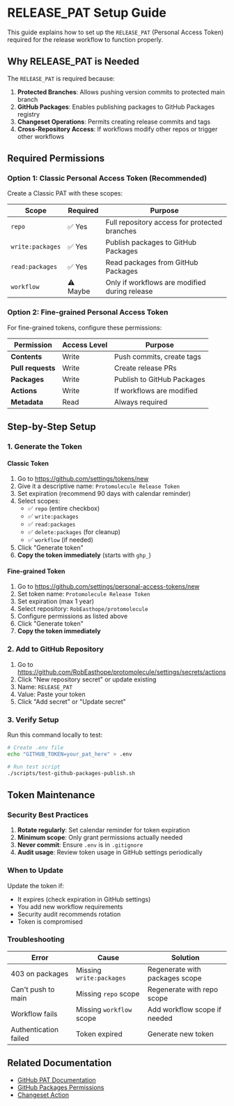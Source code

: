 # RELEASE_PAT Setup Guide

This guide explains how to set up the `RELEASE_PAT` (Personal Access Token) required for the release workflow to function properly.

## Why RELEASE_PAT is Needed

The `RELEASE_PAT` is required because:

1. **Protected Branches**: Allows pushing version commits to protected main branch
2. **GitHub Packages**: Enables publishing packages to GitHub Packages registry
3. **Changeset Operations**: Permits creating release commits and tags
4. **Cross-Repository Access**: If workflows modify other repos or trigger other workflows

## Required Permissions

### Option 1: Classic Personal Access Token (Recommended)

Create a Classic PAT with these scopes:

| Scope            | Required | Purpose                                       |
| ---------------- | -------- | --------------------------------------------- |
| `repo`           | ✅ Yes   | Full repository access for protected branches |
| `write:packages` | ✅ Yes   | Publish packages to GitHub Packages           |
| `read:packages`  | ✅ Yes   | Read packages from GitHub Packages            |
| `workflow`       | ⚠️ Maybe | Only if workflows are modified during release |

### Option 2: Fine-grained Personal Access Token

For fine-grained tokens, configure these permissions:

| Permission        | Access Level | Purpose                    |
| ----------------- | ------------ | -------------------------- |
| **Contents**      | Write        | Push commits, create tags  |
| **Pull requests** | Write        | Create release PRs         |
| **Packages**      | Write        | Publish to GitHub Packages |
| **Actions**       | Write        | If workflows are modified  |
| **Metadata**      | Read         | Always required            |

## Step-by-Step Setup

### 1. Generate the Token

#### Classic Token

1. Go to https://github.com/settings/tokens/new
2. Give it a descriptive name: `Protomolecule Release Token`
3. Set expiration (recommend 90 days with calendar reminder)
4. Select scopes:
   - ✅ `repo` (entire checkbox)
   - ✅ `write:packages`
   - ✅ `read:packages`
   - ✅ `delete:packages` (for cleanup)
   - ✅ `workflow` (if needed)
5. Click "Generate token"
6. **Copy the token immediately** (starts with `ghp_`)

#### Fine-grained Token

1. Go to https://github.com/settings/personal-access-tokens/new
2. Set token name: `Protomolecule Release Token`
3. Set expiration (max 1 year)
4. Select repository: `RobEasthope/protomolecule`
5. Configure permissions as listed above
6. Click "Generate token"
7. **Copy the token immediately**

### 2. Add to GitHub Repository

1. Go to https://github.com/RobEasthope/protomolecule/settings/secrets/actions
2. Click "New repository secret" or update existing
3. Name: `RELEASE_PAT`
4. Value: Paste your token
5. Click "Add secret" or "Update secret"

### 3. Verify Setup

Run this command locally to test:

```bash
# Create .env file
echo "GITHUB_TOKEN=your_pat_here" > .env

# Run test script
./scripts/test-github-packages-publish.sh
```

## Token Maintenance

### Security Best Practices

1. **Rotate regularly**: Set calendar reminder for token expiration
2. **Minimum scope**: Only grant permissions actually needed
3. **Never commit**: Ensure `.env` is in `.gitignore`
4. **Audit usage**: Review token usage in GitHub settings periodically

### When to Update

Update the token if:

- It expires (check expiration in GitHub settings)
- You add new workflow requirements
- Security audit recommends rotation
- Token is compromised

### Troubleshooting

| Error                 | Cause                    | Solution                       |
| --------------------- | ------------------------ | ------------------------------ |
| 403 on packages       | Missing `write:packages` | Regenerate with packages scope |
| Can't push to main    | Missing `repo` scope     | Regenerate with repo scope     |
| Workflow fails        | Missing `workflow` scope | Add workflow scope if needed   |
| Authentication failed | Token expired            | Generate new token             |

## Related Documentation

- [GitHub PAT Documentation](https://docs.github.com/en/authentication/keeping-your-account-and-data-secure/creating-a-personal-access-token)
- [GitHub Packages Permissions](https://docs.github.com/en/packages/learn-github-packages/about-permissions-for-github-packages)
- [Changeset Action](https://github.com/changesets/action)
